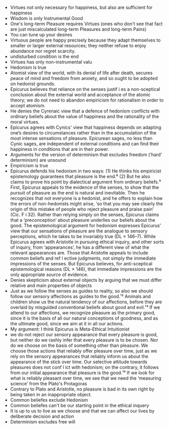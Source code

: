 - Virtues not only necessary for happiness, but also are sufficient for happiness
- Wisdom is only Instrumental Good
- One's long-term Pleasure requires Virtues (ones who don't see that fact are just miscalculated long-term Pleasures and long-term Pains)
- You can tune up your desires
- Virtuous people are happy precisely because they adapt themselves to smaller or larger external resources; they neither refuse to enjoy abundance nor regret scarcity.
- undisturbed condition is the end
- Virtues has only non-instrumental valu
- Hedonism is true
- Atomist view of the world, with its denial of life after death, secures peace of mind and freedom from anxiety, and so ought to be adopted on hedonist grounds.
- Epicurus believes that reliance on the senses justif i es a non-sceptical conclusion about the external world and acceptance of the atomic theory; we do not need to abandon empiricism for rationalism in order to accept atomism.
- He denies the Cyrenaic view that a defence of hedonism conflicts with ordinary beliefs about the value of happiness and the rationality of the moral virtues.
- Epicurus agrees with Cynics' view that happiness depends on adapting one’s desires to circumstances rather than in the accumulation of the most intense sensations of pleasure. Epicurean sages, no less than Cynic sages, are independent of external conditions and can find their happiness in conditions that are in their power.
- Arguments for the version of determinism that excludes freedom (‘hard’ determinism) are unsound
- Empiricism is true
- Epicurus defends his hedonism in two ways: (1) He thinks his empiricist epistemology guarantees that pleasure is the end.⁸ (2) But he also claims to prove his point by dialectical argument from ordinary beliefs.⁹ First, Epicurus appeals to the evidence of the senses, to show that the pursuit of pleasure as the end is natural and inevitable. Then he recognizes that not everyone is a hedonist, and he offers to explain how the errors of non-hedonists might arise, ‘so that you may see clearly the origin of this mistake of people who reject pleasure and praise pain’ (Cic. F i 32). Rather than relying simply on the senses, Epicurus claims that a ‘preconception’ about pleasure underlies our beliefs about the good. The epistemological argument for hedonism expresses Epicurus’ view that our sensations of pleasure are the analogue to sensory perceptions, which he takes to be invariably true (DL × 146–7). While Epicurus agrees with Aristotle in pursuing ethical inquiry, and other sorts of inquiry, from ‘appearances’, he has a different view of what the relevant appearances are. Those that Aristotle appeals to include common beliefs and ref l ective judgments, not simply the immediate impressions of the senses. But Epicurus believes, for anti-sceptical epistemological reasons (DL × 146), that immediate impressions are the only appropriate source of evidence.
- Denies skepticism about external objects by arguing that we must differ relative and main properties of objects
- Just as we follow the senses as guides to reality, so also we should follow our sensory affections as guides to the good.¹² Animals and children show us the natural tendency of our affections, before they are overlaid by misguided conventional beliefs about good and evil.¹³ If we attend to our affections, we recognize pleasure as the primary good, since it is the basis of all our natural conceptions of goodness, and as the ultimate good, since we aim at it in all our actions.
- My argument: I think Epicurus is Meta-Ethical Intuitionist
- we do not reject our sensory appearance that every pleasure is good, but neither do we rashly infer that every pleasure is to be chosen. Nor do we choose on the basis of something other than pleasure. We choose those actions that reliably offer pleasure over time, just as we rely on the sensory appearances that reliably inform us about the appearance of the stick over time. Our selective attitude towards pleasures does not conf l ict with hedonism; on the contrary, it follows from our initial appearance that pleasure is the good.¹⁵ If we look for what is reliably pleasant over time, we see that we need the ‘measuring science’ from the Plato's Protagoras
- Contrary to Plato and Aristotle, no pleasure is bad in its own right by being taken in an inappropriate object.
- Common beliefes exclude Hedonism
- Common beliefes can't be our starting point in the ethical inquery
- It is up to us to live as we choose and that we can affect our lives by deliberate decision and action
- Determinism excludes free will